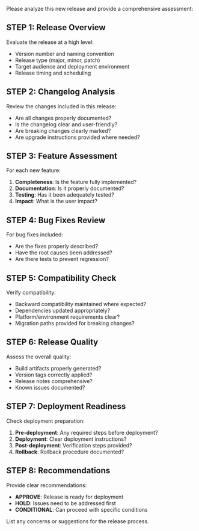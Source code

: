 Please analyze this new release and provide a comprehensive assessment:

## STEP 1: Release Overview
Evaluate the release at a high level:
- Version number and naming convention
- Release type (major, minor, patch)
- Target audience and deployment environment
- Release timing and scheduling

## STEP 2: Changelog Analysis
Review the changes included in this release:
- Are all changes properly documented?
- Is the changelog clear and user-friendly?
- Are breaking changes clearly marked?
- Are upgrade instructions provided where needed?

## STEP 3: Feature Assessment
For each new feature:
1. **Completeness**: Is the feature fully implemented?
2. **Documentation**: Is it properly documented?
3. **Testing**: Has it been adequately tested?
4. **Impact**: What is the user impact?

## STEP 4: Bug Fixes Review
For bug fixes included:
- Are the fixes properly described?
- Have the root causes been addressed?
- Are there tests to prevent regression?

## STEP 5: Compatibility Check
Verify compatibility:
- Backward compatibility maintained where expected?
- Dependencies updated appropriately?
- Platform/environment requirements clear?
- Migration paths provided for breaking changes?

## STEP 6: Release Quality
Assess the overall quality:
- Build artifacts properly generated?
- Version tags correctly applied?
- Release notes comprehensive?
- Known issues documented?

## STEP 7: Deployment Readiness
Check deployment preparation:
1. **Pre-deployment**: Any required steps before deployment?
2. **Deployment**: Clear deployment instructions?
3. **Post-deployment**: Verification steps provided?
4. **Rollback**: Rollback procedure documented?

## STEP 8: Recommendations
Provide clear recommendations:
- **APPROVE**: Release is ready for deployment
- **HOLD**: Issues need to be addressed first
- **CONDITIONAL**: Can proceed with specific conditions

List any concerns or suggestions for the release process.